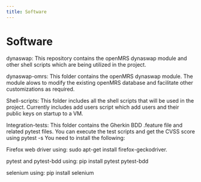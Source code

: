 ```yaml
---
title: Software
---
```


# <i class="fas fa-tools"></i>Software

dynaswap: This repository contains the openMRS dynaswap module and other shell scripts which are being utilized in the project.

dynaswap-omrs: This folder contains the openMRS dynaswap module. The module alows to modify the existing openMRS database and facilitate other customizations as required.

Shell-scripts: This folder includes all the shell scripts that will be used in the project. Currently includes add users script which add users and their public keys on startup to a VM.

Integration-tests: This folder contains the Gherkin BDD .feature file and related pytest files. You can execute the test scripts and get the CVSS score using pytest -s You need to install the following:

Firefox web driver using: sudo apt-get install firefox-geckodriver.

pytest and pytest-bdd using: pip install pytest pytest-bdd

selenium using: pip install selenium
<!-- section break -->
<!-- section break -->
<!-- section break -->